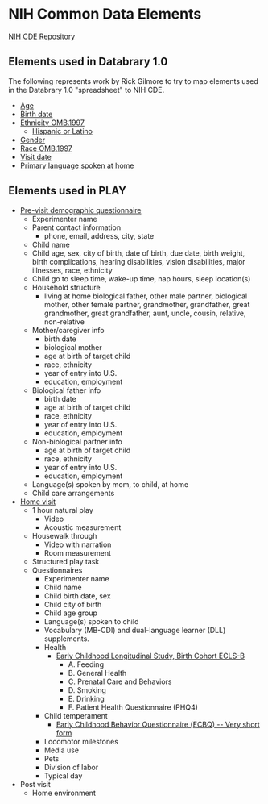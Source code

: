 # NIH Common Data Elements

[NIH CDE Repository](https://cde.nlm.nih.gov/home)

## Elements used in Databrary 1.0

The following represents work by Rick Gilmore to try to map elements used in the Databrary 1.0 "spreadsheet" to NIH CDE.

- [Age](https://cde.nlm.nih.gov/deView?tinyId=XkjgY8cihig)
- [Birth date](https://cde.nlm.nih.gov/deView?tinyId=X1mJv5j3jx)
- [Ethnicity OMB.1997](https://cde.nlm.nih.gov/deView?tinyId=myZHtS5bSU)
  - [Hispanic or Latino](https://cde.nlm.nih.gov/deView?tinyId=7kLeoUcinox)
- [Gender](https://cde.nlm.nih.gov/deView?tinyId=7kTLRJlzx)
- [Race OMB.1997](https://cde.nlm.nih.gov/deView?tinyId=ZkrSwdels)
- [Visit date](https://cde.nlm.nih.gov/deView?tinyId=HFYxVCq1hA2)
- [Primary language spoken at home](https://cde.nlm.nih.gov/deView?tinyId=Qydcf3IH1v)

## Elements used in PLAY

- [Pre-visit demographic questionnaire](https://www.play-project.org/collection.html#Participant_Recruitment)
  - Experimenter name
  - Parent contact information
    - phone, email, address, city, state
  - Child name
  - Child age, sex, city of birth, date of birth, due date, birth weight, birth complications, hearing disabilities, vision disabilities, major illnesses, race, ethnicity
  - Child go to sleep time, wake-up time, nap hours, sleep location(s)
  - Household structure
    - living at home biological father, other male partner, biological mother, other female partner, grandmother, grandfather, great grandmother, great grandfather, aunt, uncle, cousin, relative, non-relative
  - Mother/caregiver info
    - birth date
    - biological mother
    - age at birth of target child
    - race, ethnicity
    - year of entry into U.S.
    - education, employment
  - Biological father info
    - birth date
    - age at birth of target child
    - race, ethnicity
    - year of entry into U.S.
    - education, employment
  - Non-biological partner info
    - age at birth of target child
    - race, ethnicity
    - year of entry into U.S.
    - education, employment
  - Language(s) spoken by mom, to child, at home
  - Child care arrangements
- [Home visit](https://www.play-project.org/collection.html#Home_Visit)
  - 1 hour natural play
    - Video
    - Acoustic measurement
  - Housewalk through
    - Video with narration
    - Room measurement
  - Structured play task
  - Questionnaires
    - Experimenter name
    - Child name
    - Child birth date, sex
    - Child city of birth
    - Child age group
    - Language(s) spoken to child
    - Vocabulary (MB-CDI) and dual-language learner (DLL) supplements.
    - Health
      - [Early Childhood Longitudinal Study, Birth Cohort ECLS-B](https://nces.ed.gov/ecls/birth.asp)
        - A. Feeding
        - B. General Health
        - C. Prenatal Care and Behaviors
        - D. Smoking
        - E. Drinking
        - F. Patient Health Questionnaire (PHQ4)
    - Child temperament
      - [Early Childhood Behavior Questionnaire (ECBQ) -- Very short form](https://research.bowdoin.edu/rothbart-temperament-questionnaires/instrument-descriptions/the-early-childhood-behavior-questionnaire/#:~:text=The%20Early%20Childhood%20Behavior%20Questionnaire%20has%20been%20designed%20to%20assess,the%20following%20dimensions%20of%20temperament%3A&text=Cuddliness%3A%20Child's%20expression%20of%20enjoyment,being%20held%20by%20a%20caregiver.)
    - Locomotor milestones
    - Media use
    - Pets
    - Division of labor
    - Typical day
- Post visit
  - Home environment

